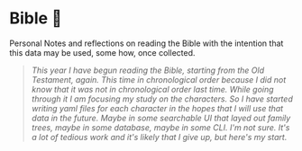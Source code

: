 # Bible 📖

Personal Notes and reflections on reading the Bible with the intention that this data may be used, some how, once collected.


>  *This year I have begun reading the Bible, starting from the Old Testament, again. This time in chronological order because I did not know that it was not in chronological order last time. While going through it I am focusing my study on the characters. So I have started writing yaml files for each character in the hopes that I will use that data in the future. Maybe in some searchable UI that layed out family trees, maybe in some database, maybe in some CLI. I'm not sure. It's a lot of tedious work and it's likely that I give up, but here's my start.*

